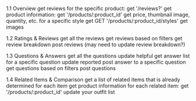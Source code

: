 1.1 Overview
get reviews for the specific product: get '/reviews?'
get product information: get '/products/:product_id'
get price, thumbnail image, quantity, etc. for a specific style get GET '/products/:product_id/styles'
get images

1.2 Ratings & Reviews
get all the reviews
get reviews based on filters
get review breakdown
post reviews
(may need to update review breakdown?)

1.3 Questions & Answers
get all the questions
update helpful
get answer list for a specific question
update reported
post answer to a specific question
get questions based on filters
post questions

1.4 Related Items & Comparison
get a list of related items that is already determined for each item
get product information for each related item: get '/products/:product_id'
update your outfit list





